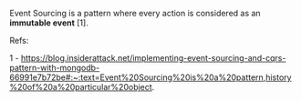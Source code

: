 Event Sourcing is a pattern where every action is considered as an **immutable event** [1].

Refs:

1 - https://blog.insiderattack.net/implementing-event-sourcing-and-cqrs-pattern-with-mongodb-66991e7b72be#:~:text=Event%20Sourcing%20is%20a%20pattern,history%20of%20a%20particular%20object.